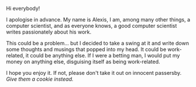 Hi everybody!

I apologise in advance. My name is Alexis, I am, among many other things, a computer scientist, and as everyone knows, a good computer scientist writes passionately about his work.

This could be a problem... but I decided to take a swing at it and write down some thoughts and musings that popped into my head. It could be work-related, it could be anything else. If I were a betting man, I would put my money on anything else, disguising itself as being work-related.

I hope you enjoy it. If not, please don't take it out on innocent passersby. _Give them a cookie instead._
